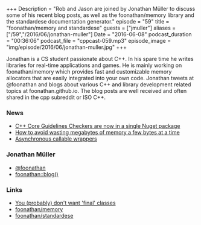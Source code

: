 +++
Description = "Rob and Jason are joined by Jonathan Müller to discuss some of his recent blog posts, as well as the foonathan/memory library and the standardese documentation generator."
episode = "59"
title = "foonathan/memory and standardese"
guests = ["jmuller"]
aliases = ["/59","/2016/06/jonathan-muller"]
Date = "2016-06-08"
podcast_duration = "00:36:06"
podcast_file = "cppcast-059.mp3"
episode_image = "img/episode/2016/06/jonathan-muller.jpg"
+++

Jonathan is a CS student passionate about C++.
In his spare time he writes libraries for real-time applications and games.
He is mainly working on foonathan/memory which provides fast and customizable memory allocators that are easily integrated into your own code.
Jonathan tweets at @foonathan and blogs about various C++ and library development related topics at foonathan.github.io.
The blog posts are well received and often shared in the cpp subreddit or ISO C++.

### News ###

 - [C++ Core Guidelines Checkers are now in a single Nuget package](https://blogs.msdn.microsoft.com/vcblog/2016/06/03/c-core-guidelines-checkers-are-now-in-a-single-nuget-package/)
 - [How to avoid wasting megabytes of memory a few bytes at a time](http://developers.redhat.com/blog/2016/06/01/how-to-avoid-wasting-megabytes-of-memory-a-few-bytes-at-a-time/)
 - [Asynchronous callable wrappers](http://www.modernescpp.com/index.php/asynchronous-callable-wrappers)
 
### Jonathan Müller ###

 - [@foonathan](https://twitter.com/foonathan)
 - [foonathan::blog()](https://foonathan.github.io/)
 
### Links ###

 - [You (probably) don't want 'final' classes](https://foonathan.github.io/blog/2016/05/27/final.html)
 - [foonathan/memory](https://github.com/foonathan/memory)
 - [foonathan/standardese](https://github.com/foonathan/standardese)

